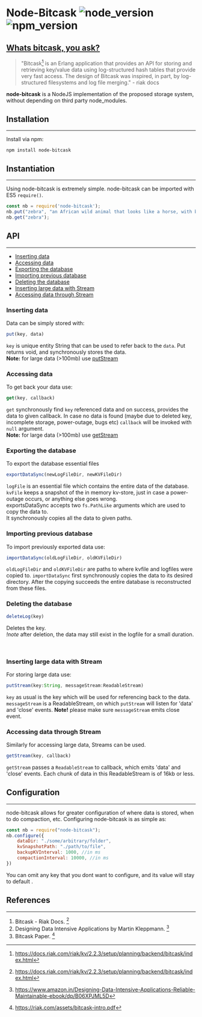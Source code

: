 # Node-Bitcask ![node_version](https://img.shields.io/badge/node-lts-brightgreen) ![npm_version](https://img.shields.io/badge/npm-8.5.3-yellowgreen)

## [Whats bitcask, you ask?](https://docs.riak.com/riak/kv/2.2.3/setup/planning/backend/bitcask/index.html)

>"Bitcask[^1] is an Erlang application that provides an API for storing and retrieving key/value data using log-structured hash tables that provide very fast access. The design of Bitcask was inspired, in part, by log-structured filesystems and log file merging." - riak docs
 

**node-bitcask** is a NodeJS implementation of the proposed storage system, without depending on third party node_modules.

## Installation
---
Install via npm: 
```properties
npm install node-bitcask
```

## Instantiation
---
Using node-bitcask is extremely simple. node-bitcask can be imported with ES5 `require()`.
```js
const nb = require('node-bitcask');
nb.put("zebra", "an African wild animal that looks like a horse, with black or brown and white lines on its body");
nb.get("zebra");
```

## API
---
- [Inserting data](#inserting-data)
- [Accessing data](#accessing-data)
- [Exporting the database](#Exporting-the-database)
- [Importing previous database](#Importing-previous-database)
- [Deleting the database](#Deleting-the-database)
- [Inserting large data with Stream](#Inserting-large-data-with-Stream)
- [Accessing data through Stream](#Accessing-data-through-Stream)

### **Inserting data**
Data can be simply stored with:
```js
put(key, data)
```
`key` is unique entity String that can be used to refer back to the  `data`. Put returns void, and synchronously stores the data.<br>
**Note:** for large data (>100mb) use [putStream](#put-stream)

### **Accessing data**
To get back your data use:
```js
get(key, callback)
```
`get` synchronously find `key` referenced data and on success, provides the data to given callback. In case no data is found (maybe due to deleted key, incomplete storage, power-outage, bugs etc) `callback` will be invoked with `null` argument.<br>
**Note:** for large data (>100mb) use [getStream](#get-stream)

### **Exporting the database**
To export the database essential files
```js
exportDataSync(newLogFileDir, newKVFileDir)
```
`logFile` is an essential file which contains the entire data of the database.
`kvFile` keeps a snapshot of the in memory kv-store, just in case a power-outage occurs, or anything else goes wrong. <br>
exportsDataSync accepts two `fs.PathLike` arguments which are used to copy the data to. <br>
It synchronously copies all the data to given paths.

### **Importing previous database**
To import previously exported data use:
```js
importDataSync(oldLogFileDir, oldKVFileDir)
```
`oldLogFileDir` and `oldKVFileDir` are paths to where kvfile and logfiles were copied to. `importDataSync` first synchronously copies the data to its desired directory. After the copying succeeds the entire database is reconstructed from these files.

### **Deleting the database**

```js
deleteLog(key)
```
Deletes the key. <br>
*!note* after deletion, the data may still exist in the logfile for a small duration. 
<!-- actually the key still exists in the kv store but it is marked as a tombstone. The data is technically deleted when the compaction process starts. The compaction process reduces the size of logfile. -->
<br>

### **Inserting large data with Stream**
For storing large data use:
```js
putStream(key:String, messageStream:ReadableStream)
```
`key` as usual is the key which will be used for referencing back to the data.<br>
`messageStream` is a ReadableStream, on which `putStream` will listen for 'data' and 'close' events.
    **Note!** please make sure `messageStream` emits close event.

### **Accessing data through Stream**
Similarly for accessing large data, Streams can be used.
```js
getStream(key, callback)
```
`getStream` passes a `ReadableStream` to callback, which emits 'data' and 'close' events. Each chunk of data in this ReadableStream is of 16kb or less.

## Configuration
---
node-bitcask allows for greater configuration of where data is stored, when to do compaction, etc. Configuring node-bitcask is as simple as: 
```js
const nb = require("node-bitcask");
nb.configure({
    dataDir: "./some/arbitrary/folder",
    kvSnapshotPath: "./path/to/file",
    backupKVInterval: 1000, //in ms
    compactionInterval: 10000, //in ms
})
```
You can omit any key that you dont want to configure, and its value will stay to default .

## References
---
1. Bitcask - Riak Docs. [^1]
2. Designing Data Intensive Applications by Martin Kleppmann. [^2]
3. Bitcask Paper. [^3]


[^1]: https://docs.riak.com/riak/kv/2.2.3/setup/planning/backend/bitcask/index.html
[^2]: https://www.amazon.in/Designing-Data-Intensive-Applications-Reliable-Maintainable-ebook/dp/B06XPJML5D
[^3]: https://riak.com/assets/bitcask-intro.pdf

